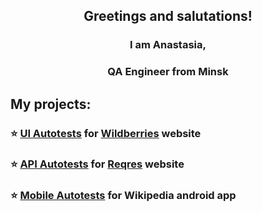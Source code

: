 
<h2 align="center">Greetings and salutations!</h2>
<h3 align="center">I am Anastasia, </h3>
<h3 align="center">QA Engineer from Minsk</h3>

## My projects:
### :star: <a target="_blank" href="https://github.com/anastasiachemko/project-wildberries-tests">UI Autotests</a> for <a target="_blank" href="https://by.wildberries.ru/s"> Wildberries</a> website

### :star: <a target="_blank" href="https://github.com/anastasiachemko/project-reqres-api">API Autotests</a> for <a target="_blank" href="https://reqres.in/">Reqres</a> website

### :star: <a target="_blank" href="https://github.com/anastasiachemko/project-wiki-mobileTests">Mobile Autotests</a> for Wikipedia android app
